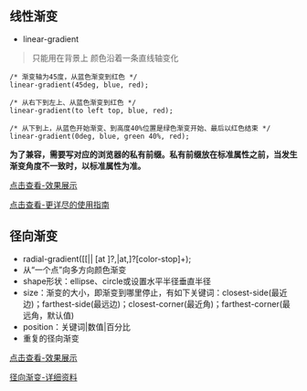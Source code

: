 ## 线性渐变

* linear-gradient

> 只能用在背景上
> 颜色沿着一条直线轴变化

	/* 渐变轴为45度，从蓝色渐变到红色 */
	linear-gradient(45deg, blue, red);

	/* 从右下到左上、从蓝色渐变到红色 */
	linear-gradient(to left top, blue, red);

	/* 从下到上，从蓝色开始渐变、到高度40%位置是绿色渐变开始、最后以红色结束 */
	linear-gradient(0deg, blue, green 40%, red);

**为了兼容，需要写对应的浏览器的私有前缀。私有前缀放在标准属性之前，当发生渐变角度不一致时，以标准属性为准。**

[点击查看-效果展示](https://codepen.io/smileyby/pen/ZjYQMw)

[点击查看-更详尽的使用指南](https://developer.mozilla.org/zh-CN/docs/Web/CSS/linear-gradient)

## 径向渐变

* radial-gradient([[<shape>||<size> [at <position>]?,|at<position>,]?<color-stop>[color-stop]+);
* 从“一个点”向多方向颜色渐变
* shape形状：ellipse、circle或设置水平半径垂直半径
* size：渐变的大小，即渐变到哪里停止，有如下关键词：closest-side(最近边)；farthest-side(最远边)；closest-corner(最近角)；farthest-corner(最远角，默认值)
* position：关键词|数值|百分比
* 重复的径向渐变

[点击查看-效果展示](https://codepen.io/smileyby/pen/djPNzQ)

[径向渐变-详细资料](https://developer.mozilla.org/zh-CN/docs/Web/CSS/radial-gradient)